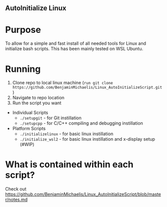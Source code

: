 ## AutoInitialize Linux

# Purpose
To allow for a simple and fast install of all needed tools for Linux and initialize bash scripts.
This has been mainly tested on WSL Ubuntu.

# Running
1. Clone repo to local linux machine (`run git clone https://github.com/BenjaminMichaelis/Linux_AutoInitializeScript.git`)<br>
2. Navigate to repo location
3. Run the script you want
- Individual Scripts
  - `./setupgit` - for Git instillation
  - `./setupcpp` - for C/C++ compiling and debugging instillation
- Platform Scripts
  - `./initializelinux` - for basic linux instillation
  - `./initialize_wsl2` - for basic linux instillation and x-display setup (#WIP)

# What is contained within each script?
Check out https://github.com/BenjaminMichaelis/Linux_AutoInitializeScript/blob/master/notes.md
